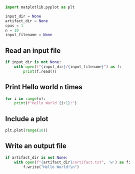 ```python
import matplotlib.pyplot as plt
```

```python tags=["parameters"]
input_dir = None
artifact_dir = None
cpus = 1
n = 10
input_filename = None
```

## Read an input file

```python
if input_dir is not None:
    with open(f"{input_dir}/{input_filename}") as f:
        print(f.read())
```

## Print Hello world `n` times

```python
for i in range(n):
    print(f"Hello World {i+1}!")
```

## Include a plot

```python
plt.plot(range(10))
```

## Write an output file

```python
if artifact_dir is not None:
    with open(f"{artifact_dir}/artifact.txt", 'w') as f:
        f.write("Hello World!\n")
```

```python

```
